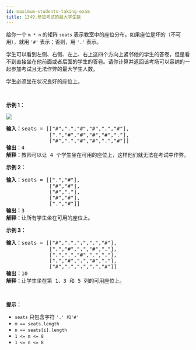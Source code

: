 ```yaml
---
id: maximum-students-taking-exam
title: 1349.参加考试的最大学生数
---
```

给你一个 <code>m * n</code> 的矩阵 <code>seats</code> 表示教室中的座位分布。如果座位是坏的（不可用），就用 <code>&#39;#&#39;</code> 表示；否则，用 <code>&#39;.&#39;</code> 表示。

学生可以看到左侧、右侧、左上、右上这四个方向上紧邻他的学生的答卷，但是看不到直接坐在他前面或者后面的学生的答卷。请你计算并返回该考场可以容纳的一起参加考试且无法作弊的最大学生人数。

学生必须坐在状况良好的座位上。

 

**示例 1：**

![](https://assets.leetcode-cn.com/aliyun-lc-upload/uploads/2020/02/09/image.png)


<pre><strong>输入：</strong>seats = [[&#34;#&#34;,&#34;.&#34;,&#34;#&#34;,&#34;#&#34;,&#34;.&#34;,&#34;#&#34;],<br/>              [&#34;.&#34;,&#34;#&#34;,&#34;#&#34;,&#34;#&#34;,&#34;#&#34;,&#34;.&#34;],<br/>              [&#34;#&#34;,&#34;.&#34;,&#34;#&#34;,&#34;#&#34;,&#34;.&#34;,&#34;#&#34;]]<br/><strong>输出：</strong>4<br/><strong>解释：</strong>教师可以让 4 个学生坐在可用的座位上，这样他们就无法在考试中作弊。 <br/></pre>

**示例 2：**


<pre><strong>输入：</strong>seats = [[&#34;.&#34;,&#34;#&#34;],<br/>              [&#34;#&#34;,&#34;#&#34;],<br/>              [&#34;#&#34;,&#34;.&#34;],<br/>              [&#34;#&#34;,&#34;#&#34;],<br/>              [&#34;.&#34;,&#34;#&#34;]]<br/><strong>输出：</strong>3<br/><strong>解释：</strong>让所有学生坐在可用的座位上。<br/></pre>

**示例 3：**


<pre><strong>输入：</strong>seats = [[&#34;#&#34;,&#34;.&#34;,&#34;<strong>.</strong>&#34;,&#34;.&#34;,&#34;#&#34;],<br/>              [&#34;<strong>.</strong>&#34;,&#34;#&#34;,&#34;<strong>.</strong>&#34;,&#34;#&#34;,&#34;<strong>.</strong>&#34;],<br/>              [&#34;<strong>.</strong>&#34;,&#34;.&#34;,&#34;#&#34;,&#34;.&#34;,&#34;<strong>.</strong>&#34;],<br/>              [&#34;<strong>.</strong>&#34;,&#34;#&#34;,&#34;<strong>.</strong>&#34;,&#34;#&#34;,&#34;<strong>.</strong>&#34;],<br/>              [&#34;#&#34;,&#34;.&#34;,&#34;<strong>.</strong>&#34;,&#34;.&#34;,&#34;#&#34;]]<br/><strong>输出：</strong>10<br/><strong>解释：</strong>让学生坐在第 1、3 和 5 列的可用座位上。<br/></pre>

 

**提示：**


- <code>seats</code> 只包含字符 <code>&#39;.&#39; 和</code><code>&#39;#&#39;</code>
- <code>m == seats.length</code>
- <code>n == seats[i].length</code>
- <code>1 &lt;= m &lt;= 8</code>
- <code>1 &lt;= n &lt;= 8</code>
